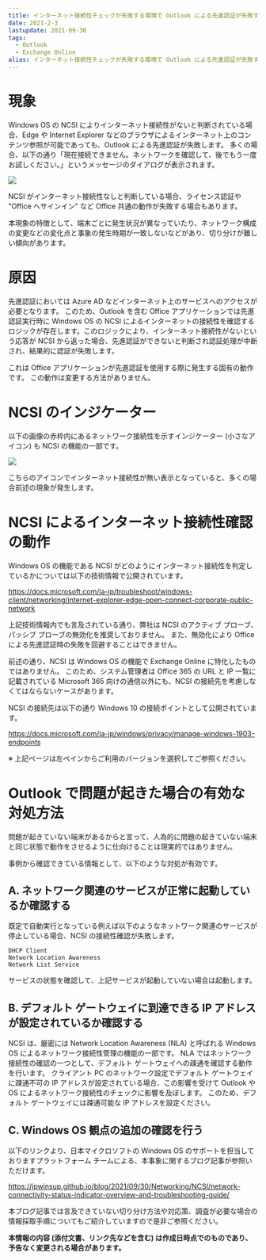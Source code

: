 ```yaml
---
title: インターネット接続性チェックが失敗する環境で Outlook による先進認証が失敗する
date: 2021-2-3
lastupdate: 2021-09-30
tags:
  - Outlook
  - Exchange Online
alias: インターネット接続性チェックが失敗する環境で Outlook による先進認証が失敗する/index.html
---
```


# 現象

Windows OS の NCSI によりインターネット接続性がないと判断されている場合、Edge や Internet Explorer などのブラウザによるインターネット上のコンテンツ参照が可能であっても、Outlook による先進認証が失敗します。
多くの場合、以下の通り「現在接続できません。ネットワークを確認して、後でもう一度お試しください。」というメッセージのダイアログが表示されます。

![](NCSI_NG.png)

NCSI がインターネット接続性なしと判断している場合、ライセンス認証や "Office へサインイン" など Office 共通の動作が失敗する場合もあります。

本現象の特徴として、端末ごとに発生状況が異なっていたり、ネットワーク構成の変更などの変化点と事象の発生時期が一致しないなどがあり、切り分けが難しい傾向があります。

# 原因

先進認証においては Azure AD などインターネット上のサービスへのアクセスが必要となります。
このため、Outlook を含む Office アプリケーションでは先進認証実行時に Windows OS の NCSI によるインターネットの接続性を確認するロジックが存在します。このロジックにより、インターネット接続性がないという応答が NCSI から返った場合、先進認証ができないと判断され認証処理が中断され、結果的に認証が失敗します。

これは Office アプリケーションが先進認証を使用する際に発生する固有の動作です。
この動作は変更する方法がありません。

# NCSI のインジケーター

以下の画像の赤枠内にあるネットワーク接続性を示すインジケーター (小さなアイコン) も NCSI の機能の一部です。

![](NCSI1.png)

こちらのアイコンでインターネット接続性が無い表示となっていると、多くの場合前述の現象が発生します。

# NCSI によるインターネット接続性確認の動作

Windows OS の機能である NCSI がどのようにインターネット接続性を判定しているかについては以下の技術情報で公開されています。

https://docs.microsoft.com/ja-jp/troubleshoot/windows-client/networking/internet-explorer-edge-open-connect-corporate-public-network

上記技術情報内でも言及されている通り、弊社は NCSI のアクティブ プローブ、パッシブ プローブの無効化を推奨しておりません。
また、無効化により Office による先進認証時の失敗を回避することはできません。

前述の通り、NCSI は Windows OS の機能で Exchange Online に特化したものではありません。
このため、システム管理者は Office 365 の URL と IP 一覧に記載されている Microsoft 365 向けの通信以外にも、NCSI の接続先を考慮しなくてはならないケースがあります。

NCSI の接続先は以下の通り Windows 10 の接続ポイントとして公開されています。

https://docs.microsoft.com/ja-jp/windows/privacy/manage-windows-1903-endpoints

※ 上記ページは左ペインからご利用のバージョンを選択してご参照ください。

# Outlook で問題が起きた場合の有効な対処方法

問題が起きていない端末があるからと言って、人為的に問題の起きていない端末と同じ状態で動作をさせるように仕向けることは現実的ではありません。

事例から確認できている情報として、以下のような対処が有効です。

## A. ネットワーク関連のサービスが正常に起動しているか確認する

既定で自動実行となっている例えば以下のようなネットワーク関連のサービスが停止している場合、NCSI の接続性確認が失敗します。

```
DHCP Client
Network Location Awareness
Network List Service
```

サービスの状態を確認して、上記サービスが起動していない場合は起動します。

## B. デフォルト ゲートウェイに到達できる IP アドレスが設定されているか確認する

NCSI は、厳密には Network Location Awareness (NLA) と呼ばれる Windows OS によるネットワーク接続性管理の機能の一部です。
NLA ではネットワーク接続性の確認の一つとして、デフォルト ゲートウェイへの疎通を確認する動作を行います。
クライアント PC のネットワーク設定でデフォルト ゲートウェイに疎通不可の IP アドレスが設定されている場合、この影響を受けて Outlook や OS によるネットワーク接続性のチェックに影響を及ぼします。
このため、デフォルト ゲートウェイには疎通可能な IP アドレスを設定ください。

## C. Windows OS 観点の追加の確認を行う

以下のリンクより、日本マイクロソフトの Windows OS のサポートを担当しておりますプラットフォーム チームによる、本事象に関するブログ記事が参照いただけます。

https://jpwinsup.github.io/blog/2021/09/30/Networking/NCSI/network-connectivity-status-indicator-overview-and-troubleshooting-guide/

本ブログ記事では言及できていない切り分け方法や対応策、調査が必要な場合の情報採取手順についてもご紹介していますので是非ご参照ください。

**本情報の内容 (添付文書、リンク先などを含む) は作成日時点でのものであり、予告なく変更される場合があります。**
